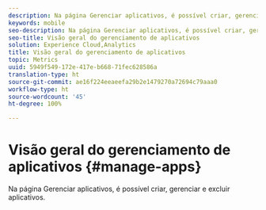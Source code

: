 ```yaml
---
description: Na página Gerenciar aplicativos, é possível criar, gerenciar e excluir aplicativos.
keywords: mobile
seo-description: Na página Gerenciar aplicativos, é possível criar, gerenciar e excluir aplicativos.
seo-title: Visão geral do gerenciamento de aplicativos
solution: Experience Cloud,Analytics
title: Visão geral do gerenciamento de aplicativos
topic: Metrics
uuid: 5949f549-172e-417e-b668-71fec628586a
translation-type: ht
source-git-commit: ae16f224eeaeefa29b2e1479270a72694c79aaa0
workflow-type: ht
source-wordcount: '45'
ht-degree: 100%

---
```



# Visão geral do gerenciamento de aplicativos {#manage-apps}

Na página Gerenciar aplicativos, é possível criar, gerenciar e excluir aplicativos.
